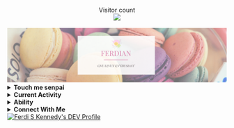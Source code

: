 <p align="center"> 
  Visitor count<br>
  <img src="https://profile-counter.glitch.me/Tsuyoken/count.svg" />
</p>
<div>
<img alt="Banner" src="https://github.com/Tsuyoken/tsuyoken/raw/master/Baked%20Treats%20Event%20Banner.png"/>
</div>
<details>
  <summary><b>Touch me senpai</b></summary>
<div>
<p>Hi, I'm Ferdi S Kennedy , my real name is Ferdian Cahya Sukma, i'm a Junior Programmer and Linux Enthusiast. I live in Bogor , West Java, Indonesia. 
  </p></div><br>
<img alt="#" src="https://img.shields.io/badge/FERDI-KENNEDY-ec008c"> 

<div>
   <h2>Github Performance Overall<h2>
        <img alt="Top Language" src="https://github-readme-stats.vercel.app/api/top-langs/?bg_color=00000000&layout=compact&username=tsuyoken&hide=html,&hide_border=true&title_color=ec008c&text_color=fc6767"/>
        <img alt="GitHub Stats" src="https://github-readme-stats.vercel.app/api?bg_color=00000000&username=tsuyoken&show_icons=true&hide=issues,commits&hide_border=true&icon_color=f953c6&title_color=ec008c&text_color=fc6767"/>
    </a>
</div>
</details>

<details>
<summary><b>Current Activity</b></summary>

- 🎓 Goes to <a href="https://tkjsmkn2.sch.id">SMK Negeri 2 Kota Bekasi</a>
- 🔖 My hobby is Coding, Reading, and Playing Basketball
- 👨‍💻 Work as Freelancer
</details>

<details>
<summary><b>Ability</b></summary>
  
- 📲 UI Designer
- 🖌 Graphics Design
- 🐧 Linux System Admin
</details>

<details>
<summary><b>Connect With Me</b></summary>
  
- 💌 <a href="mailto:ferdikennedy@protonmail.com">E-mail</a>
- 🇫 <a href="https://facebook.com/kennedy.go.id">Facebook</a>
- 📷 <a href="https://instagram.com/ferdikennedy">Instagram</a> 
</details>

<div>
<a href="https://dev.to/kennedy69">
  <img src="https://d2fltix0v2e0sb.cloudfront.net/dev-rainbow.png" alt="Ferdi S Kennedy's DEV Profile" height="30" width="30">
</a>
</div>

